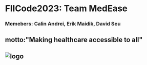 # FIICode2023: Team MedEase
### Memebers: Calin Andrei, Erik Maidik, David Seu
## motto:"Making healthcare accessible to all"
## ![logo](https://user-images.githubusercontent.com/115073797/228282178-b3dd99ae-5781-4804-8fcf-6c901688d9ba.jpg)

